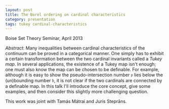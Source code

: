 ```yaml
---
layout: post
title: The Borel ordering on cardinal characteristics
category: presentation
tags: tukey cardinal-characteristics
---
```


Boise Set Theory Seminar, April 2013<!--more-->

*Abstract*: Many inequalities between cardinal characteristics of the continuum can be proved in a categorical manner.  One simply has to exhibit a certain transformation between the two cardinal invariants called a *Tukey map*.  In several applications, the existence of a Tukey map isn't enough; one must also know the map can be chosen to be definable.  For example, although it is easy to show the pseudo-intersection number $\mathfrak p$ lies below the (un)bounding number $\mathfrak b$, it is not clear if the two cardinals are connected by a definable map.  In this talk I'll introduce the core concept, give some examples, and then consider this slightly more challenging question.

This work was joint with Tamás Mátrai and Juris Steprāns.
